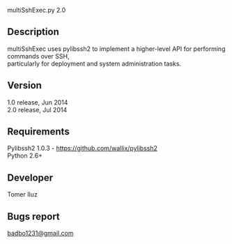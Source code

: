 multiSshExec.py 2.0

Description
-------------
multiSshExec uses pylibssh2 to implement a higher-level API for performing commands over SSH,                                
particularly for deployment and system administration tasks.

Version
-------------
1.0 release, Jun 2014                                                                                                       
2.0 release, Jul 2014

Requirements
-------------
Pylibssh2 1.0.3 - https://github.com/wallix/pylibssh2                                                                       
Python 2.6+


Developer
-------------
Tomer Iluz


Bugs report
-------------
badbo1231@gmail.com
